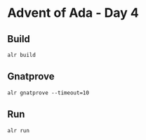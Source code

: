 
# Advent of Ada - Day 4

## Build

```
alr build
```

## Gnatprove

```
alr gnatprove --timeout=10
```

## Run

```
alr run
```